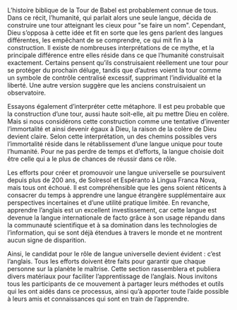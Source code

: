 L’histoire biblique de la Tour de Babel est probablement connue de tous. Dans ce récit, l’humanité, qui parlait alors une seule langue, décida de construire une tour atteignant les cieux pour "se faire un nom". Cependant, Dieu s’opposa à cette idée et fit en sorte que les gens parlent des langues différentes, les empêchant de se comprendre, ce qui mit fin à la construction. Il existe de nombreuses interprétations de ce mythe, et la principale différence entre elles réside dans ce que l’humanité construisait exactement. Certains pensent qu’ils construisaient réellement une tour pour se protéger du prochain déluge, tandis que d’autres voient la tour comme un symbole de contrôle centralisé excessif, supprimant l’individualité et la liberté. Une autre version suggère que les anciens construisaient un observatoire.

Essayons également d’interpréter cette métaphore. Il est peu probable que la construction d’une tour, aussi haute soit-elle, ait pu mettre Dieu en colère. Mais si nous considérons cette construction comme une tentative d’inventer l’immortalité et ainsi devenir égaux à Dieu, la raison de la colère de Dieu devient claire. Selon cette interprétation, un des chemins possibles vers l’immortalité réside dans le rétablissement d’une langue unique pour toute l’humanité. Pour ne pas perdre de temps et d’efforts, la langue choisie doit être celle qui a le plus de chances de réussir dans ce rôle.

Les efforts pour créer et promouvoir une langue universelle se poursuivent depuis plus de 200 ans, de Solresol et Espéranto à Lingua Franca Nova, mais tous ont échoué. Il est compréhensible que les gens soient réticents à consacrer du temps à apprendre une langue étrangère supplémentaire aux perspectives incertaines et d’une utilité pratique limitée. En revanche, apprendre l’anglais est un excellent investissement, car cette langue est devenue la langue internationale de facto grâce à son usage répandu dans la communauté scientifique et à sa domination dans les technologies de l’information, qui se sont déjà étendues à travers le monde et ne montrent aucun signe de disparition.

Ainsi, le candidat pour le rôle de langue universelle devient évident : c’est l’anglais. Tous les efforts doivent être faits pour garantir que chaque personne sur la planète le maîtrise. Cette section rassemblera et publiera divers matériaux pour faciliter l’apprentissage de l’anglais. Nous invitons tous les participants de ce mouvement à partager leurs méthodes et outils qui les ont aidés dans ce processus, ainsi qu’à apporter toute l’aide possible à leurs amis et connaissances qui sont en train de l’apprendre.
